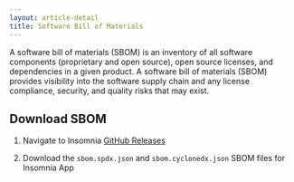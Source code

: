 ```yaml
---
layout: article-detail
title: Software Bill of Materials
---
```


<!-- Revise this page like we normally would -->

A software bill of materials (SBOM) is an inventory of all software components (proprietary and open source), open source licenses, and dependencies in a given product. A software bill of materials (SBOM) provides visibility into the software supply chain and any license compliance, security, and quality risks that may exist.

## Download SBOM

1. Navigate to Insomnia [GitHub Releases](https://updates.insomnia.rest/downloads/release/latest?app=com.insomnia.app&channel=stable)

2. Download the `sbom.spdx.json` and `sbom.cyclonedx.json` SBOM files for Insomnia App
